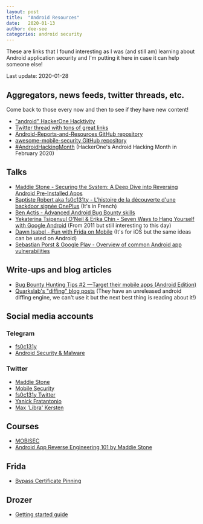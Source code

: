 ```yaml
---
layout: post
title:  "Android Resources"
date:   2020-01-13
author: dee-see
categories: android security
---
```


These are links that I found interesting as I was (and still am) learning about Android application security and I'm putting it here in case it can help someone else!

Last update: 2020-01-28

## Aggregators, news feeds, twitter threads, etc.

Come back to those every now and then to see if they have new content!

- ["android" HackerOne Hacktivity](https://hackerone.com/hacktivity?querystring=android&filter=type:public&order_direction=DESC&order_field=latest_disclosable_activity_at)
- [Twitter thread with tons of great links](https://twitter.com/fs0c131y/status/1129680329994907648)
- [Android-Reports-and-Resources GitHub repository](https://github.com/B3nac/Android-Reports-and-Resources)
- [awesome-mobile-security GitHub repository](https://github.com/vaib25vicky/awesome-mobile-security)
- [#AndroidHackingMonth](https://twitter.com/hashtag/AndroidHackingMonth) (HackerOne's Android Hacking Month in February 2020)

## Talks

- [Maddie Stone - Securing the System: A Deep Dive into Reversing Android Pre-Installed Apps](https://www.youtube.com/watch?v=U6qTcpCfuFc)
- [Baptiste Robert aka fs0c131ty - L'histoire de la découverte d'une backdoor signée OnePlus](https://www.youtube.com/watch?v=XyczLWRnD8M) (It's in French)
- [Ben Actis - Advanced Android Bug Bounty skills](https://www.youtube.com/watch?v=OLgmPxTHLuY)
- [Yekaterina Tsipenyul O'Neil & Erika Chin - Seven Ways to Hang Yourself with Google Android](https://www.youtube.com/watch?v=-1xAr_tHMKA) (From 2011 but still interesting to this day)
- [Dawn Isabel - Fun with Frida on Mobile](https://www.youtube.com/watch?v=dqA38-1UMxI) (It's for iOS but the same ideas can be used on Android)
- [Sebastian Porst & Google Play - Overview of common Android app vulnerabilities](https://www.youtube.com/watch?v=51S8PeuzlmI)

## Write-ups and blog articles

- [Bug Bounty Hunting Tips #2 —Target their mobile apps (Android Edition)](https://medium.com/bugbountyhunting/bug-bounty-hunting-tips-2-target-their-mobile-apps-android-edition-f88a9f383fcc)
- [Quarkslab's "diffing" blog posts](https://blog.quarkslab.com/tag/diffing.html) (They have an unreleased android diffing engine, we can't use it but the next best thing is reading about it!)

## Social media accounts

### Telegram

- [fs0c131y](https://t.me/s/fs0c131yOfficialChannel)
- [Android Security & Malware](https://t.me/s/androidMalware)

### Twitter

- [Maddie Stone](https://twitter.com/maddiestone)
- [Mobile Security](https://twitter.com/mobilesecurity_)
- [fs0c131y Twitter](https://twitter.com/fs0c131y)
- [Yanick Fratantonio](https://twitter.com/reyammer)
- [Max 'Libra' Kersten](https://twitter.com/LibraAnalysis)

## Courses

- [MOBISEC](https://mobisec.reyammer.io/)
- [Android App Reverse Engineering 101 by Maddie Stone](https://maddiestone.github.io/AndroidAppRE/)

## Frida

- [Bypass Certificate Pinning](https://blog.jamie.holdings/2019/01/19/advanced-certificate-bypassing-in-android-with-frida/)

## Drozer

- [Getting started guide](https://securitygrind.com/using-the-drozer-framework-for-android-pentesting/)

